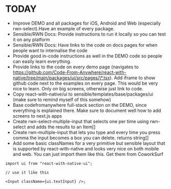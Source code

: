# TODAY

- Improve DEMO and all packages for iOS, Android and Web (especially rwn-select).Have an example of every package.
- Sensible/RWN Docs: Provide instructions to run it locally so you can test it on any platform
- Sensible/RWN Docs: Have links to the code on docs pages for when people want to internalise the code
- Provide good in-code instructions as well in the DEMO code so people can easily learn everything.
- Provide links to the code on every demo page (navigates to https://github.com/Code-From-Anywhere/react-with-native/tree/main/packages/ui/src/pages/\*.tsx). Add iframe to show github code next to the examples on every page. This would be very nice to learn. Only on big screens, otherwise just link to code.
- Copy react-with-native/ui to sensible/templates/base/packages/ui (make sure to remind myself of this somehow)
- Base codefromanywhere full-stack section on the DEMO, since everything is explained there. Make sure to document well how to add screens to next.js apps
- Create rwn-select-multiple-input that selects one per time using rwn-select and adds the results to an Item[]
- Create rwn-multiple-input that lets you type and every time you press comma the input becomes a box you can delete. returns string[]
- Add some basic classNames for a very primitive but sensible layout that is supported by react-with-native and looks very nice on both mobile and web. You can just import them like this. Get them from CoworkSurf

```tsx
import ui from "react-with-native-ui";

// use it like this

<Input className={ui.textInput} />;
```
